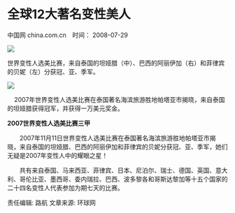 # 全球12大著名变性美人

中国网 china.com.cn　时间： 2008-07-29

[![](http://images.china.cn/attachement/jpg/site1000/20080729/001372ac9cf209f8edb73b.jpg)](content_16090647_12.htm)

世界变性人选美比赛，来自泰国的坦娅腊（中）、巴西的阿丽伊加（右）和菲律宾的贝妮（左）分获冠、亚、季军。

[![](http://images.china.cn/attachement/jpg/site1000/20080729/001372ac9cf209f8edb73c.jpg)](content_16090647_12.htm)

    2007年世界变性人选美比赛在泰国著名海滨旅游胜地帕塔亚市揭晓，来自泰国的坦娅腊获得冠军，并获得一万美元奖金。

**2007世界变性人选美比赛三甲**

　　2007年11月11日世界变性人选美比赛在泰国著名海滨旅游胜地帕塔亚市揭晓，来自泰国的坦娅腊、巴西的阿丽伊加和菲律宾的贝妮分获冠、亚、季军，她们无疑是2007年变性人中的耀眼之星！　　

　　共有来自泰国、马来西亚、菲律宾、日本、尼泊尔、瑞士、德国、英国、意大利、哥伦比亚、墨西哥、委内瑞拉、巴西、波多黎各和哥斯达黎加等十五个国家的二十四名变性人代表参加为期七天的比赛。

责任编辑: 路航
文章来源: 环球网
